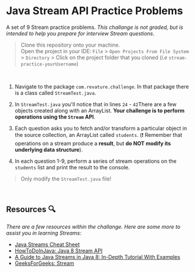 # Java Stream API Practice Problems
A set of 9 Stream practice problems. *This challange is not graded, but is intended to help you prepare for interview Stream questions*.

> Clone this repository onto your machine. <br>
> Open the project in your IDE: `File` > `Open Projects From File System` > `Directory` > Click on the project folder that you cloned (*i.e* `stream-practice-yourUsername`)<br>

<br>

1. Navigate to the package `com.revature.challenge`.  In that package there is a class called `StreamTest.java`.

2. In `StreamTest.java` you'll notice that in lines `24` - `42`There are a few objects created along with an ArrayList.  **Your challenge is to perform operations using the `Stream` API**.

3. Each question asks you to fetch and/or transform a particular object in the source collection, an ArrayList called `students`. (:exclamation: Remember that operations on a stream produce a **result**, but **do NOT modify its underlying data structure**). 

4. In each question 1-9, perform a series of stream operations on the `students` list and print the result to the console.

  > Only modify the `StreamTest.java` file!

<br>


## Resources :mag:
*There are a few resources within the challange.  Here are some more to assist you in learning Streams*:

- [Java Streams Cheat Sheet](https://www.jrebel.com/blog/java-streams-cheat-sheet)
- [HowToDoInJava: Java 8 Stream API](https://howtodoinjava.com/java8/java-streams-by-examples/#covert_streams_to_collection)
- [A Guide to Java Streams in Java 8: In-Depth Tutorial With Examples](https://stackify.com/streams-guide-java-8/)
- [GeeksForGeeks: Stream](https://www.geeksforgeeks.org/stream-in-java/)